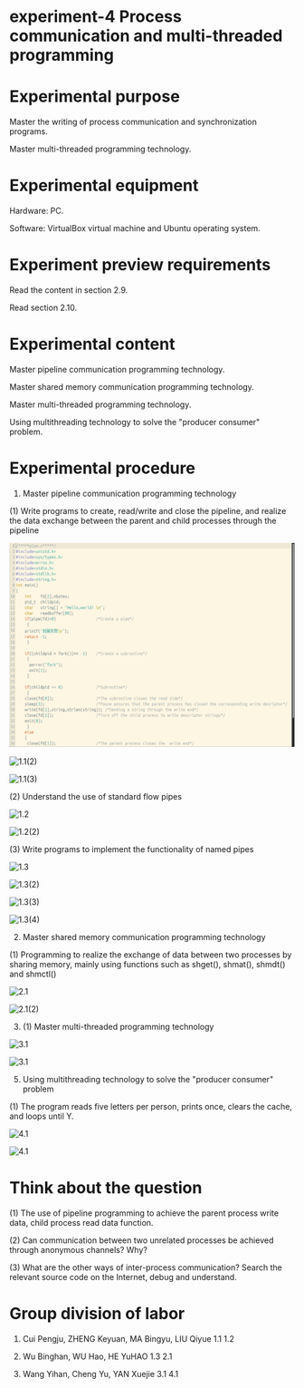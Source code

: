 # experiment-4 Process communication and multi-threaded programming
# Experimental purpose
  Master the writing of process communication and synchronization programs.
  
  Master multi-threaded programming technology.
# Experimental equipment
  Hardware: PC.
  
  Software: VirtualBox virtual machine and Ubuntu operating system.
  
# Experiment preview requirements
  Read the content in section 2.9.
  
  Read section 2.10.
# Experimental content
  Master pipeline communication programming technology.
  
  Master shared memory communication programming technology.
  
  Master multi-threaded programming technology.
  
  Using multithreading technology to solve the "producer consumer" problem.
# Experimental procedure
   1. Master pipeline communication programming technology
  
  (1)  Write programs to create, read/write and close the pipeline, and realize the data exchange between the parent and child processes through the pipeline
  
   ![1.1](https://github.com/wbh431/experiment-four/blob/main/assets/1.1.png)
   
   ![1.1(2)]([README.assets/1.1(2).png](https://github.com/wbh431/experiment-four/blob/main/assets/1.1%20(2).png)) 
   
   ![1.1(3)](README.assets/1.1(3).png)
   
  (2)  Understand the use of standard flow pipes
  
   ![1.2](README.assets/1.2.png)
   
   ![1.2(2)](README.assets/1.2(2).png)
   
  (3)  Write programs to implement the functionality of named pipes
  
  ![1.3](README.assets/1.3.png)
  
  ![1.3(2)](README.assets/1.3(2).png)
  
  ![1.3(3)](README.assets/1.3(3).png)
  
  ![1.3(4)](README.assets/1.3(4).png)
  
  2. Master shared memory communication programming technology

  (1) Programming to realize the exchange of data between two processes by sharing memory, mainly using functions such as  shget(), shmat(), shmdt() and shmctl()
  
  ![2.1](README.assets/2.1.png)
  
  ![2.1(2)](README.assets/2.1(2).png)
  
  3. (1) Master multi-threaded programming technology

  ![3.1](README.assets/3.1.png)
  
  ![3.1](README.assets/3.1(2).png)

  5. Using multithreading technology to solve the "producer consumer" problem

  (1) The program reads five letters per person, prints once, clears the cache, and loops until Y.
  
  ![4.1](README.assets/4.1.png)
  
  ![4.1](README.assets/4.1(2).png)
  
# Think about the question
 (1) The use of pipeline programming to achieve the parent process write data, child process read data function.
 
 (2) Can communication between two unrelated processes be achieved through anonymous channels? Why?

 (3) What are the other ways of inter-process communication? Search the relevant source code on the Internet, debug and understand.



# Group division of labor
  1. Cui Pengju, ZHENG Keyuan, MA Bingyu, LIU Qiyue    1.1 1.2
     
  2. Wu Binghan, WU Hao, HE YuHAO                      1.3 2.1
     
  3. Wang Yihan, Cheng Yu, YAN Xuejie                  3.1 4.1
  
